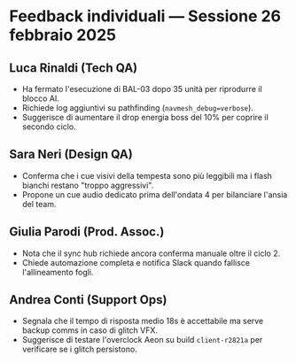 # Feedback individuali — Sessione 26 febbraio 2025

## Luca Rinaldi (Tech QA)
- Ha fermato l'esecuzione di BAL-03 dopo 35 unità per riprodurre il blocco AI.
- Richiede log aggiuntivi su pathfinding (`navmesh_debug=verbose`).
- Suggerisce di aumentare il drop energia boss del 10% per coprire il secondo ciclo.

## Sara Neri (Design QA)
- Conferma che i cue visivi della tempesta sono più leggibili ma i flash bianchi restano "troppo aggressivi".
- Propone un cue audio dedicato prima dell'ondata 4 per bilanciare l'ansia del team.

## Giulia Parodi (Prod. Assoc.)
- Nota che il sync hub richiede ancora conferma manuale oltre il ciclo 2.
- Chiede automazione completa e notifica Slack quando fallisce l'allineamento fogli.

## Andrea Conti (Support Ops)
- Segnala che il tempo di risposta medio 18s è accettabile ma serve backup comms in caso di glitch VFX.
- Suggerisce di testare l'overclock Aeon su build `client-r2821a` per verificare se i glitch persistono.
